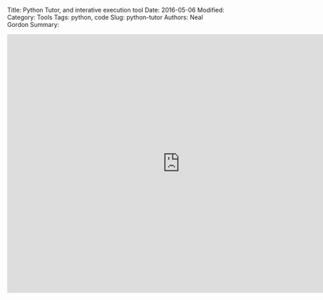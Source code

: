 Title: Python Tutor, and interative execution tool
Date: 2016-05-06
Modified: 
Category: Tools
Tags: python, code
Slug: python-tutor
Authors: Neal Gordon
Summary: 

<iframe width="800" height="600" frameborder="0" src="http://pythontutor.com/iframe-embed.html#code=x+%3D+%5B1,+2,+3%5D%0Ay+%3D+%5B4,+5,+6%5D%0Az+%3D+y%0Ay+%3D+x%0Ax+%3D+z%0A%0Ax+%3D+%5B1,+2,+3%5D+%23+a+different+%5B1,+2,+3%5D+list!%0Ay+%3D+x%0Ax.append(4%29%0Ay.append(5%29%0Az+%3D+%5B1,+2,+3,+4,+5%5D+%23+a+different+list!%0Ax.append(6%29%0Ay.append(7%29%0Ay+%3D+%22hello%22%0A%0A%0Adef+foo(lst%29%3A%0A++++lst.append(%22hello%22%29%0A++++bar(lst%29%0A%0Adef+bar(myLst%29%3A%0A++++print(myLst%29%0A%0Afoo(x%29%0Afoo(z%29&origin=opt-frontend.js&cumulative=false&heapPrimitives=false&textReferences=false&py=2&rawInputLstJSON=%5B%5D&curInstr=0&codeDivWidth=350&codeDivHeight=400"> </iframe>